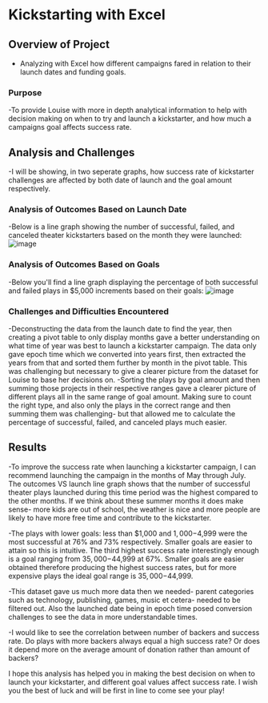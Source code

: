 # Kickstarting with Excel

## Overview of Project
   - Analyzing with Excel how different campaigns fared in relation to their launch dates and funding goals. 
### Purpose
   -To provide Louise with more in depth analytical information to help with decision making on when to try and launch a kickstarter, and how much a campaigns goal affects success rate. 
## Analysis and Challenges
   -I will be showing, in two seperate graphs, how success rate of kickstarter challenges are affected by both date of launch and the goal amount respectively. 
### Analysis of Outcomes Based on Launch Date
   -Below is a line graph showing the number of successful, failed, and canceled theater kickstarters based on the month they were launched:
    ![image](https://user-images.githubusercontent.com/86524863/125148672-0e3d1380-e102-11eb-8e44-35a0ccd9dea7.png)

### Analysis of Outcomes Based on Goals
   -Below you'll find a line graph displaying the percentage of both successful and failed plays in $5,000 increments based on their goals:
    ![image](https://user-images.githubusercontent.com/86524863/125148681-1e54f300-e102-11eb-960b-7efb99b852a7.png)
    
### Challenges and Difficulties Encountered
   -Deconstructing the data from the launch date to find the year, then creating a pivot table to only display months gave a better understanding on what time of year was best to launch a kickstarter campaign. The data only gave epoch time which we converted into years first, then extracted the years from that and sorted them further by month in the pivot table. This was challenging but necessary to give a clearer picture from the dataset for Louise to base her decisions on.
   -Sorting the plays by goal amount and then summing those projects in their respective ranges gave a clearer picture of different plays all in the same range of goal amount. Making sure to count the right type, and also only the plays in the correct range and then summing them was challenging- but that allowed me to calculate the percentage of successful, failed, and canceled plays much easier.  

## Results

   -To improve the success rate when launching a kickstarter campaign, I can recommend launching the campaign in the months of May through July. The outcomes VS launch line graph shows that the number of successful theater plays launched during this time period was the highest compared to the other months. If we think about these summer months it does make sense- more kids are out of school, the weather is nice and more people are likely to have more free time and contribute to the kickstarter. 
 
-The plays with lower goals: less than $1,000 and $1,000-$4,999 were the most successful at 76% and 73% respectively. Smaller goals are easier to attain so this is intuitive. The third highest success rate interestingly enough is a goal ranging from $35,000-$44,999 at 67%. Smaller goals are easier obtained therefore producing the highest success rates, but for more expensive plays the ideal goal range is $35,000-$44,999.

   -This dataset gave us much more data then we needed- parent categories such as technology, publishing, games, music et cetera- needed to be filtered out. Also the launched date being in epoch time posed conversion challenges to see the data in more understandable times.

   -I would like to see the correlation between number of backers and success rate. Do plays with more backers always equal a high success rate? Or does it depend more on the average amount of donation rather than amount of backers?

I hope this analysis has helped you in making the best decision on when to launch your kickstarter, and different goal values affect success rate. I wish you the best of luck and will be first in line to come see your play!
